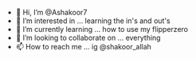 - 👋 Hi, I’m @Ashakoor7
- 👀 I’m interested in ... learning the in's and out's
- 🌱 I’m currently learning ... how to use my flipperzero 
- 💞️ I’m looking to collaborate on ... everything 
- 📫 How to reach me ... ig @shakoor_allah 

<!---
Ashakoor7/Ashakoor7 is a ✨ special ✨ repository because its `README.md` (this file) appears on your GitHub profile.
You can click the Preview link to take a look at your changes.
--->
